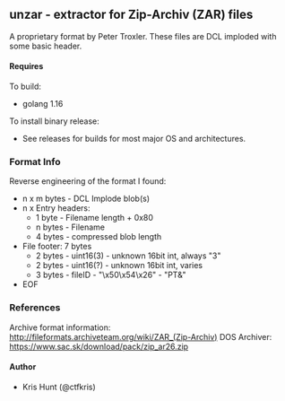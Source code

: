 ## unzar - extractor for Zip-Archiv (ZAR) files

A proprietary format by Peter Troxler. These files are DCL imploded with
some basic header.

#### Requires

To build:
 - golang 1.16

To install binary release:
 - See releases for builds for most major OS and architectures.

### Format Info
Reverse engineering of the format I found:

- n x m bytes - DCL Implode blob(s)
- n x Entry headers:
  - 1 byte - Filename length + 0x80
  - n bytes - Filename
  - 4 bytes - compressed blob length
- File footer: 7 bytes
  - 2 bytes - uint16(3) - unknown 16bit int, always "3"
  - 2 bytes - uint16(?) - unknown 16bit int, varies
  - 3 bytes - fileID - "\x50\x54\x26" - "PT&"
- EOF

### References
Archive format information: http://fileformats.archiveteam.org/wiki/ZAR_(Zip-Archiv)
DOS Archiver: https://www.sac.sk/download/pack/zip_ar26.zip

#### Author

- Kris Hunt (@ctfkris)